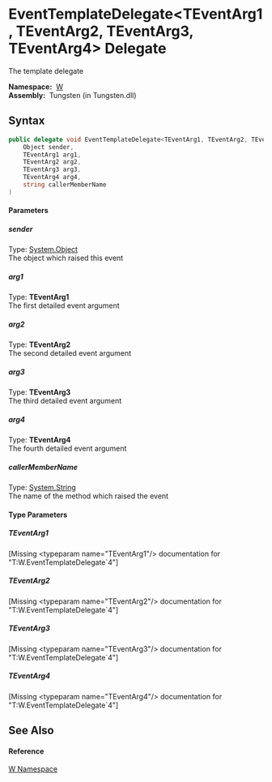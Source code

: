 EventTemplateDelegate&lt;TEventArg1, TEventArg2, TEventArg3, TEventArg4> Delegate
=================================================================================
   The template delegate

  **Namespace:**  [W][1]  
  **Assembly:**  Tungsten (in Tungsten.dll)

Syntax
------

```csharp
public delegate void EventTemplateDelegate<TEventArg1, TEventArg2, TEventArg3, TEventArg4>(
	Object sender,
	TEventArg1 arg1,
	TEventArg2 arg2,
	TEventArg3 arg3,
	TEventArg4 arg4,
	string callerMemberName
)

```

#### Parameters

##### *sender*
Type: [System.Object][2]  
The object which raised this event

##### *arg1*
Type: **TEventArg1**  
The first detailed event argument

##### *arg2*
Type: **TEventArg2**  
The second detailed event argument

##### *arg3*
Type: **TEventArg3**  
The third detailed event argument

##### *arg4*
Type: **TEventArg4**  
The fourth detailed event argument

##### *callerMemberName*
Type: [System.String][3]  
The name of the method which raised the event

#### Type Parameters

##### *TEventArg1*

[Missing &lt;typeparam name="TEventArg1"/> documentation for "T:W.EventTemplateDelegate`4"]


##### *TEventArg2*

[Missing &lt;typeparam name="TEventArg2"/> documentation for "T:W.EventTemplateDelegate`4"]


##### *TEventArg3*

[Missing &lt;typeparam name="TEventArg3"/> documentation for "T:W.EventTemplateDelegate`4"]


##### *TEventArg4*

[Missing &lt;typeparam name="TEventArg4"/> documentation for "T:W.EventTemplateDelegate`4"]



See Also
--------

#### Reference
[W Namespace][1]  

[1]: ../README.md
[2]: http://msdn.microsoft.com/en-us/library/e5kfa45b
[3]: http://msdn.microsoft.com/en-us/library/s1wwdcbf